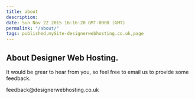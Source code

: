 ```yaml
---
title: about
description: 
date: Sun Nov 22 2015 16:16:20 GMT-0000 (GMT)
permalink: "/about/"
tags: published,mySite-designerwebhosting.co.uk,page
---
```


<div class="c6"><h2 class="c0"><span class="c5">About Designer Web Hosting.</span></h2><p class="c1"><span class="c3">It would be grear to hear from you, so feel free to email us to provide some feedback.</span></p><p class="c4"><span class="c2">feedback@designerwebhosting.co.uk</span></p></div>